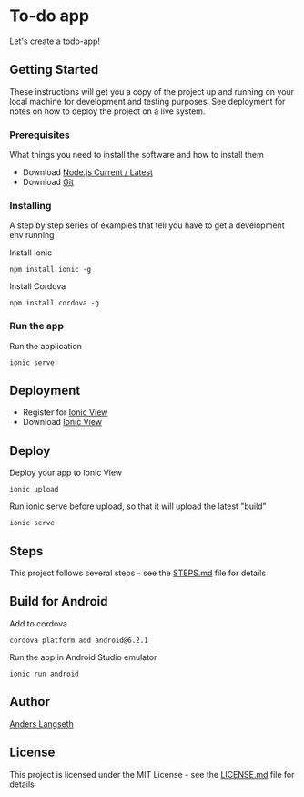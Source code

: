 # To-do app

Let's create a todo-app!

## Getting Started

These instructions will get you a copy of the project up and running on your local machine for development and testing purposes. See deployment for notes on how to deploy the project on a live system.

### Prerequisites

What things you need to install the software and how to install them

* Download [Node.js Current / Latest](https://nodejs.org/en/)
* Download [Git](https://git-scm.com/downloads)

### Installing

A step by step series of examples that tell you have to get a development env running

Install Ionic

```
npm install ionic -g
```

Install Cordova

```
npm install cordova -g
```

### Run the app

Run the application

```
ionic serve
```

## Deployment

* Register for [Ionic View](https://apps.ionic.io/login)
* Download [Ionic View](http://view.ionic.io/)


## Deploy

Deploy your app to Ionic View

```
ionic upload
```

Run ionic serve before upload, so that it will upload the latest "build"

```
ionic serve
```

## Steps

This project follows several steps - see the [STEPS.md](STEPS.md) file for details

## Build for Android

Add to cordova

```
cordova platform add android@6.2.1
```

Run the app in Android Studio emulator

```
ionic run android
```

## Author

[Anders Langseth](https://github.com/langz)

## License

This project is licensed under the MIT License - see the [LICENSE.md](LICENSE.md) file for details

